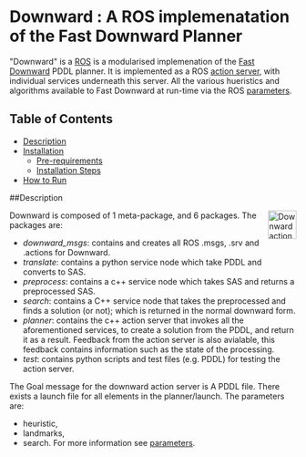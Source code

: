 # Downward : A ROS implemenatation of the Fast Downward Planner

"Downward" is a [ROS](http://ros.org/ "Robot Operating System") is a modularised implemenation of the [Fast Downward](http://www.fast-downward.org/ "www.fast-downward.org") PDDL planner. It is implemented as a ROS [action server](http://wiki.ros.org/actionlib "actionlib"), with individual services underneath this server. All the various hueristics and algorithms available to Fast Downward at run-time via the ROS [parameters](http://wiki.ros.org/Parameter%20Server "Parameter Server"). 

## Table of Contents

- [Description](#description)
- [Installation](#installation)
	- [Pre-requirements](#pre-requirements)
	- [Installation Steps](#installation-steps)
- [How to Run](#how-to-run)


##Description

<img src="https://raw.github.com/phuicy/downward/master/image/downward1.png" alt="Downward action server" align="right" width="50"/>


Downward is composed of 1 meta-package, and 6 packages. The packages are:
- *downward_msgs*: contains and creates all ROS .msgs, .srv and .actions for Downward.
- *translate*: contains a python service node which take PDDL and converts to SAS.
- *preprocess*: contains a c++ service node which takes SAS and returns a preprocessed SAS.
- *search*: contains a C++ service node that takes the preprocessed and finds a solution (or not); which is returned in the normal downward form.
- *planner*: contains the c++ action server that invokes all the aforementioned services, to create a solution from the PDDL, and return it as a result. Feedback from the action server is also avialable, this feedback contains information such as the state of the processing.
- *test*: contains python scripts and test files (e.g. PDDL) for testing the action server.

The Goal message for the downward action server is A PDDL file. 
There exists a launch file for all elements in the planner/launch. The parameters are:
- heuristic,
- landmarks,
- search.
For more information see [parameters](#parameters).
